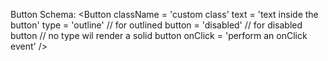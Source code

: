 Button Schema:
<Button 
    className = 'custom class'
    text = 'text inside the button'
    type = 'outline' // for outlined button
         = 'disabled' // for disabled button
         // no type wil render a solid button
    onClick = 'perform an onClick event'
/>
